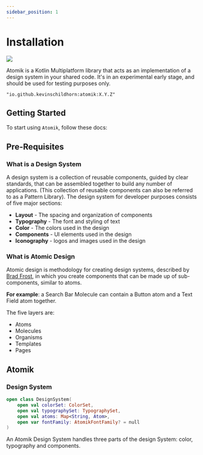 ```yaml
---
sidebar_position: 1
---
```



# Installation
[![](https://jitpack.io/v/KevinSchildhorn/Atomik.svg)](https://jitpack.io/#KevinSchildhorn/Atomik)

Atomik is a Kotlin Multiplatform library that acts as an implementation of a design system in your shared code. It's in an experimental early stage, and should be used for testing purposes only.

`"io.github.kevinschildhorn:atomik:X.Y.Z"`

## Getting Started

To start using `Atomik`, follow these docs:
<!--
1. [Creating a Design System](docs/CREATING_A_DESIGN_SYSTEM.MD)
2. [Creating an atom](docs/CREATING_AN_ATOM.MD)
3. [Using an atom](docs/USING_AN_ATOM.MD)
-->
## Pre-Requisites
### What is a Design System

A design system is a collection of reusable components, guided by clear standards, that can be assembled together to build any number of applications.
(This collection of reusable components can also be referred to as a Pattern Library). The design system for developer purposes consists of five major sections:
* **Layout** - The spacing and organization of components
* **Typography** - The font and styling of text
* **Color** - The colors used in the design
* **Components** - UI elements used in the design
* **Iconography** - logos and images used in the design

### What is Atomic Design
Atomic design is methodology for creating design systems, described by [Brad Frost](https://bradfrost.com/blog/post/atomic-web-design/), in which you create components that can be made up of sub-components, similar to atoms.

**For example**: a Search Bar Molecule can contain a Button atom and a Text Field atom together.

The five layers are:
* Atoms
* Molecules
* Organisms
* Templates
* Pages

## Atomik

### Design System

```kotlin
open class DesignSystem(
    open val colorSet: ColorSet,
    open val typographySet: TypographySet,
    open val atoms: Map<String, Atom>,
    open var fontFamily: AtomikFontFamily? = null
)
```

An Atomik Design System handles three parts of the design System: color, typography and components.